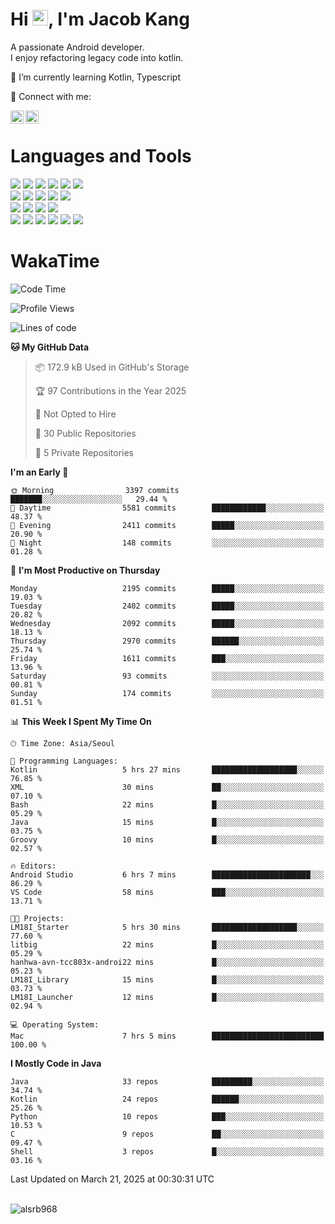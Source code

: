 # Hi <img src="https://media.giphy.com/media/hvRJCLFzcasrR4ia7z/giphy.gif" width="25px">, I'm Jacob Kang
A passionate Android developer.
</br>
I enjoy refactoring legacy code into kotlin.

🌱 I’m currently learning Kotlin, Typescript

🤝 Connect with me:

<a href="https://www.linkedin.com/in/minkyu-kang-b7477b1b2/"><img align="left" src="https://raw.githubusercontent.com/yushi1007/yushi1007/main/images/linkedin.svg" alt="Minkyu Kang | LinkedIn" width="21px"/></a>
<a href="https://www.instagram.com/_jacob_kang/"><img align="left" src="https://raw.githubusercontent.com/yushi1007/yushi1007/main/images/instagram.svg" alt="Jacob Kang | Instagram" width="21px"/></a>

</br>

# Languages and Tools

<div align="left">
<img src="https://img.shields.io/badge/java-007396?logo=java&logoColor=white"/>
<img src="https://img.shields.io/badge/kotlin-7F52FF?logo=kotlin&logoColor=white"/>
<img src="https://img.shields.io/badge/python-3776AB?logo=python&logoColor=white"/>
<img src="https://img.shields.io/badge/bash shell-4EAA25?logo=gnubash&logoColor=white"/>
<img src="https://img.shields.io/badge/c-A8B9CC?logo=c&logoColor=white"/>
<img src="https://img.shields.io/badge/c++-00599C?logo=c%2b%2b&logoColor=white"/>
</div>
<div align="left">
<img src="https://img.shields.io/badge/git-F05032?logo=git&logoColor=white"/>
<img src="https://img.shields.io/badge/github-181717?logo=github&logoColor=white"/>
<img src="https://img.shields.io/badge/mysql-4479A1?logo=mysql&logoColor=white"/>
<img src="https://img.shields.io/badge/sqlite-003B57?logo=sqlite&logoColor=white"/>
<img src="https://img.shields.io/badge/amazon AWS-232F3E?logo=amazonaws&logoColor=white"/>
</div>
<div align="left">
<img src="https://img.shields.io/badge/android-3DDC84?logo=android&logoColor=white"/>
<img src="https://img.shields.io/badge/linux-FCC624?logo=linux&logoColor=white"/>
<img src="https://img.shields.io/badge/flask-000000?logo=flask&logoColor=white"/>
<img src="https://img.shields.io/badge/arduino-00979D?logo=arduino&logoColor=white"/>
</div>
<div align="left">
<img src="https://img.shields.io/badge/slack-4A154B?logo=slack&logoColor=white"/>
<img src="https://img.shields.io/badge/notion-000000?logo=notion&logoColor=white"/>
<img src="https://img.shields.io/badge/jira-0052CC?logo=jira&logoColor=white"/>
<img src="https://img.shields.io/badge/postman-FF6C37?logo=postman&logoColor=white"/>
<img src="https://img.shields.io/badge/intellij-000000?logo=intellijidea&logoColor=white"/>
<img src="https://img.shields.io/badge/pycharm-000000?logo=pycharm&logoColor=white"/>
</div>

# WakaTime

<!--START_SECTION:waka-->
![Code Time](http://img.shields.io/badge/Code%20Time-4%2C680%20hrs%207%20mins-blue)

![Profile Views](http://img.shields.io/badge/Profile%20Views-0-blue)

![Lines of code](https://img.shields.io/badge/From%20Hello%20World%20I%27ve%20Written-5.2%20million%20lines%20of%20code-blue)

**🐱 My GitHub Data** 

> 📦 172.9 kB Used in GitHub's Storage 
 > 
> 🏆 97 Contributions in the Year 2025
 > 
> 🚫 Not Opted to Hire
 > 
> 📜 30 Public Repositories 
 > 
> 🔑 5 Private Repositories 
 > 
**I'm an Early 🐤** 

```text
🌞 Morning                3397 commits        ███████░░░░░░░░░░░░░░░░░░   29.44 % 
🌆 Daytime                5581 commits        ████████████░░░░░░░░░░░░░   48.37 % 
🌃 Evening                2411 commits        █████░░░░░░░░░░░░░░░░░░░░   20.90 % 
🌙 Night                  148 commits         ░░░░░░░░░░░░░░░░░░░░░░░░░   01.28 % 
```
📅 **I'm Most Productive on Thursday** 

```text
Monday                   2195 commits        █████░░░░░░░░░░░░░░░░░░░░   19.03 % 
Tuesday                  2402 commits        █████░░░░░░░░░░░░░░░░░░░░   20.82 % 
Wednesday                2092 commits        █████░░░░░░░░░░░░░░░░░░░░   18.13 % 
Thursday                 2970 commits        ██████░░░░░░░░░░░░░░░░░░░   25.74 % 
Friday                   1611 commits        ███░░░░░░░░░░░░░░░░░░░░░░   13.96 % 
Saturday                 93 commits          ░░░░░░░░░░░░░░░░░░░░░░░░░   00.81 % 
Sunday                   174 commits         ░░░░░░░░░░░░░░░░░░░░░░░░░   01.51 % 
```


📊 **This Week I Spent My Time On** 

```text
🕑︎ Time Zone: Asia/Seoul

💬 Programming Languages: 
Kotlin                   5 hrs 27 mins       ███████████████████░░░░░░   76.85 % 
XML                      30 mins             ██░░░░░░░░░░░░░░░░░░░░░░░   07.10 % 
Bash                     22 mins             █░░░░░░░░░░░░░░░░░░░░░░░░   05.29 % 
Java                     15 mins             █░░░░░░░░░░░░░░░░░░░░░░░░   03.75 % 
Groovy                   10 mins             █░░░░░░░░░░░░░░░░░░░░░░░░   02.57 % 

🔥 Editors: 
Android Studio           6 hrs 7 mins        ██████████████████████░░░   86.29 % 
VS Code                  58 mins             ███░░░░░░░░░░░░░░░░░░░░░░   13.71 % 

🐱‍💻 Projects: 
LM18I_Starter            5 hrs 30 mins       ███████████████████░░░░░░   77.60 % 
litbig                   22 mins             █░░░░░░░░░░░░░░░░░░░░░░░░   05.29 % 
hanhwa-avn-tcc803x-androi22 mins             █░░░░░░░░░░░░░░░░░░░░░░░░   05.23 % 
LM18I_Library            15 mins             █░░░░░░░░░░░░░░░░░░░░░░░░   03.73 % 
LM18I_Launcher           12 mins             █░░░░░░░░░░░░░░░░░░░░░░░░   02.94 % 

💻 Operating System: 
Mac                      7 hrs 5 mins        █████████████████████████   100.00 % 
```

**I Mostly Code in Java** 

```text
Java                     33 repos            █████████░░░░░░░░░░░░░░░░   34.74 % 
Kotlin                   24 repos            ██████░░░░░░░░░░░░░░░░░░░   25.26 % 
Python                   10 repos            ███░░░░░░░░░░░░░░░░░░░░░░   10.53 % 
C                        9 repos             ██░░░░░░░░░░░░░░░░░░░░░░░   09.47 % 
Shell                    3 repos             █░░░░░░░░░░░░░░░░░░░░░░░░   03.16 % 
```




 Last Updated on March 21, 2025 at 00:30:31 UTC
<!--END_SECTION:waka-->

</br>

<div align="left">
<img align="left" src="https://github-readme-stats.vercel.app/api/top-langs?username=alsrb968&show_icons=true&locale=en&layout=compact&theme=dark" alt="alsrb968" />
</div>
